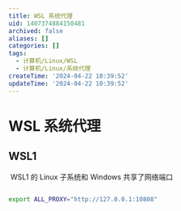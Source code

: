```yaml
---
title: WSL 系统代理
uid: 1407374884150481
archived: false
aliases: []
categories: []
tags:
  - 计算机/Linux/WSL
  - 计算机/Linux/系统代理
createTime: '2024-04-22 10:39:52'
updateTime: '2024-04-22 10:39:52'
---
```


# WSL 系统代理

## WSL1

 WSL1 的 Linux 子系统和 Windows 共享了网络端口

```sh

export ALL_PROXY="http://127.0.0.1:10808"

```
